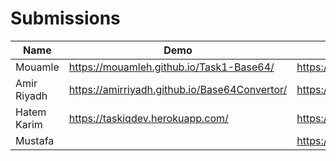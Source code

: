 # Submissions

| Name    | Demo               | Repo                       |
| ------- | ------------------ | -------------------------- |
| Mouamle | https://mouamleh.github.io/Task1-Base64/ | https://github.com/MouamleH/Task1-Base64 |
| Amir Riyadh | https://amirriyadh.github.io/Base64Convertor/ | https://github.com/amirriyadh/Base64Convertor |
| Hatem Karim | https://taskiqdev.herokuapp.com/ | https://github.com/HatemEn/Website-Base64 |
| Mustafa |  | https://github.com/Ch3rlO/Base64
